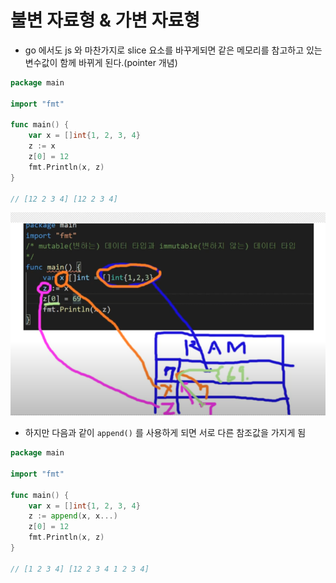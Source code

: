 # 불변 자료형 & 가변 자료형

- go 에서도 js 와 마찬가지로 slice 요소를 바꾸게되면 같은 메모리를 참고하고 있는 변수값이 함께 바뀌게 된다.(pointer 개념)

```go
package main

import "fmt"

func main() {
	var x = []int{1, 2, 3, 4}
	z := x
	z[0] = 12
	fmt.Println(x, z)
}

// [12 2 3 4] [12 2 3 4]
```

![17.mutable_25559](./img/17.mutable_25559.png)

- 하지만 다음과 같이 `append()` 를 사용하게 되면 서로 다른 참조값을 가지게 됨

```go
package main

import "fmt"

func main() {
	var x = []int{1, 2, 3, 4}
	z := append(x, x...)
	z[0] = 12
	fmt.Println(x, z)
}

// [1 2 3 4] [12 2 3 4 1 2 3 4]
```
